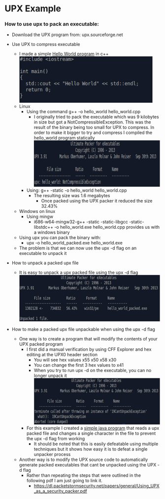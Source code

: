 # UPX Example


### How to use upx to pack an executable:
* Download the UPX program from: upx.sourceforge.net

* Use UPX to compress executable
  * I made a simple [Hello World program](hello_world.cpp) in c++
    <img src=images/hello_world.png height=150 />
  * Linux
    * Using the command g++ -o hello_world hello_world.cpp
      * I originally tried to pack the executable which was 9 kilobytes in size but got a NotCompressibleException. This was the result of the binary being too small for UPX to compress. In order to make it bigger to try and compress I compiled the hello_world program statically
        <img src=images/upx_not_compressible_error.png height=150 />
    * Using: g++ -static -o hello_world hello_world.cpp
      * The resulting size was 1.6 megabytes
        * Once packed using the UPX packer it reduced the size 32.43%
  * Windows on linux
    * Using mingw
      * i686-w64-mingw32-g++ -static -static-libgcc -static-libstdc++ -o hello_world.exe hello_world.cpp provides us with a windows binary
  * Using upx you can pack the binary with:
    * upx -o hello_world_packed.exe hello_world.exe
  * The problem is that we can now use the upx -d flag on an executable to unpack it

* How to unpack a packed upx file
  * It is easy to unpack a upx packed file using the upx -d flag
    <img src=images/upx_unpack.png height=150 />

* How to make a packed upx file unpackable when using the upx -d flag
  * One way is to create a program that will modify the contents of your UPX packed program
    * I first did a manual verification by using CFF Explorer and hex editing at the UPX0 header section
      * You will see hex values x55 x50 x58 x30
      * You can change the first 3 hex values to x41
      * When you try to run upx -d on the executable, you can no longer unpack it
        <img src=images/upx_unpackable.png height=150 />
    * For this example I created a [simple java program](DisableUpxD.java) that reads a upx packed file and changes a single character in the file to prevent the upx -d flag from working
      * It should be noted that this is easily defeatable using multiple techniques but it shows how easy it is to defeat a single unpacker process
  * Another way is to modify the UPX source code to automatically generate packed executables that cant be unpacked using the UPX -d flag
    * Rather than repeating the steps that were outlined in the following pdf I am just going to link it.
      * https://dl.packetstormsecurity.net/papers/general/Using_UPX_as_a_security_packer.pdf
